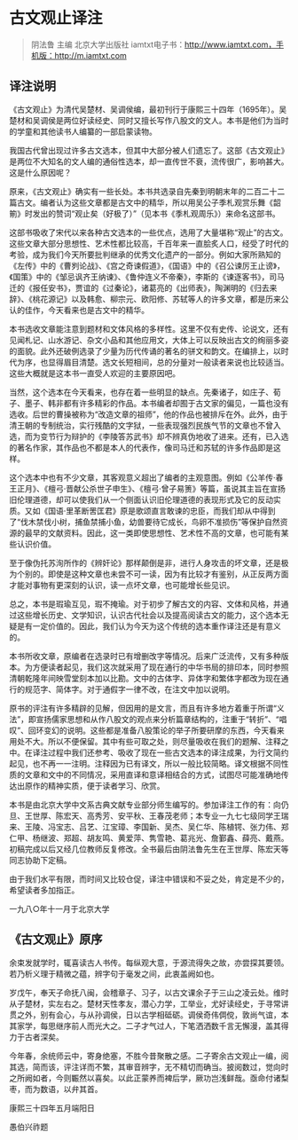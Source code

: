 ﻿# 古文观止译注
>阴法鲁 主编   北京大学出版社
>iamtxt电子书：http://www.iamtxt.com，手机版：http://m.iamtxt.com


## 译注说明
《古文观止》为清代吴楚材、吴调侯编，最初刊行于康熙三十四年（1695年）。吴楚材和吴调侯是两位好读经史、同时又擅长写作八股文的文人。本书是他们为当时的学童和其他读书人编纂的一部启蒙读物。

我国古代曾出现过许多古文选本，但其中大部分被人们遗忘了。这部《古文观止》是两位不大知名的文人编的通俗性选本，却一直传世不衰，流传很广，影响甚大。这是什么原因呢？

原来，《古文观止》确实有一些长处。本书共选录自先秦到明朝末年的二百二十二篇古文。编者认为这些文章都是古文中的精华，所以用吴公子季札观赏乐舞《韶箾》时发出的赞词“观止矣（好极了）”（见本书《季札观周乐》）来命名这部书。

这部书吸收了宋代以来各种古文选本的一些优点，选用了大量堪称“观止”的古文。这些文章大部分思想性、艺术性都比较高，千百年来一直脍炙人口，经受了时代的考验，成为我们今天所要批判继承的优秀文化遗产的一部分。例如大家所熟知的《左传》中的《曹刿论战》、《宫之奇谏假道》，《国语》中的《召公谏厉王止谤》，《国策》中的《邹忌讽齐王纳谏》、《鲁仲连义不帝秦》，李斯的《谏逐客书》，司马迁的《报任安书》，贾谊的《过秦论》，诸葛亮的《出师表》，陶渊明的《归去来辞》、《桃花源记》以及韩愈、柳宗元、欧阳修、苏轼等人的许多文章，都是历来公认的佳作，今天看来也是古文中的精华。

本书选收文章能注意到题材和文体风格的多样性。这里不仅有史传、论说文，还有见闻札记、山水游记、杂文小品和其他应用文，大体上可以反映出古文的绚丽多姿的面貌。此外还破例选录了少量为历代传诵的著名的骈文和韵文。在编排上，以时代为序，也显得眉目清楚。选文长短相间，总的分量对一般读者来说也比较适当。这些大概就是这本书一直受人欢迎的主要原因吧。

当然，这个选本在今天看来，也存在着一些明显的缺点。先秦诸子，如庄子、荀子、墨子、韩非都有许多精彩的作品。本书编者却囿于古文家的偏见，一篇也没有选收。后世的曹操被称为“改造文章的祖师”，他的作品也被排斥在外。此外，由于清王朝的专制统治，实行残酷的文字狱，一些表现强烈民族气节的文章也不曾入选，而为变节行为辩护的《李陵答苏武书》却不辨真伪地收了进来。还有，已入选的著名作家，其作品也不都是本人的代表作，像司马迁和苏轼的许多作品即是这样。

这个选本中也有不少文章，其客观意义超出了编者的主观意图。例如《公羊传·春王正月》、《檀弓·晋献公杀世子申生》、《檀弓·曾子易箦》等篇，虽说其主旨在宣扬旧伦理道德，却可以使我们从一个侧面认识旧伦理道德的表现形式及它的反动实质。又如《国语·里革断罟匡君》原是歌颂直言敢谏的忠臣，而我们却从中得到了“伐木禁伐小树，捕鱼禁捕小鱼，幼兽要待它成长，鸟卵不准损伤”等保护自然资源的最早的文献资料。因此，这一类即使思想性、艺术性不高的文章，也可能有某些认识价值。

至于像伪托苏洵所作的《辨奸论》那样颠倒是非，进行人身攻击的坏文章，还是极为个别的。即使是这种文章也未尝不可一读，因为有比较才有鉴别，从正反两方面才能对事物有更深刻的认识，读一点坏文章，也可能增长些见识。

总之，本书是瑕瑜互见，瑕不掩瑜。对于初步了解古文的内容、文体和风格，并通过这些增长历史、文学知识，认识古代社会以及提高阅读古文的能力，这个选本无疑是有一定价值的。因此，我们认为今天为这个传统的选本重作译注还是有意义的。

本书所收文章，原编者在选录时已有增删改字等情况。后来广泛流传，又有多种版本。为方便读者起见，我们这次就采用了现在通行的中华书局的排印本，同时参照清朝乾隆年间映雪堂刻本加以比勘。文中的古体字、异体字和繁体字都改为现在通行的规范字、简体字。对于通假字一律不改，在注文中加以说明。

原书的评注有许多精辟的见解，但因用的是文言，而且有许多地方着重于所谓“义法”，即宣扬儒家思想和从作八股文的观点来分析篇章结构的，注重于“转折”、“唱叹”、回环变幻的说明。这些都是准备八股策论的举子所要研摩的东西，今天看来用处不大。所以不便保留。其中有些可取之处，则尽量吸收在我们的题解、注释之中。在译注过程中我们还参考、吸收了现在一些古文选本的译注成果，为行文简约起见，也不再一一注明。注释因为已有译文，所以一般比较简略。译文根据不同性质的文章和文中的不同情况，采用直译和意译相结合的方式，试图尽可能准确地传达出原作的精神实质，便于读者学习、欣赏。

本书是由北京大学中文系古典文献专业部分师生编写的。参加译注工作的有：向仍旦、王世厚、陈宏天、高秀芳、安平秋、王春茂老师；本专业一九七七级同学王瑞来、王陵、冯宝志、吕艺、江宝璋、李国新、吴杰、吴仁华、陈植锷、张力伟、郑仁甲、杨继波、郑超、胡友鸣、黄爱萍、隽雪艳、葛兆光、詹鄞鑫、薛亮、戴燕。初稿完成以后又经几位教师反复修改。全书最后由阴法鲁先生在王世厚、陈宏天等同志协助下定稿。

由于我们水平有限，而时间又比较仓促，译注中错误和不妥之处，肯定是不少的，希望读者多加指正。

一九八○年十一月于北京大学





## 《古文观止》原序


余束发就学时，辄喜读古人书传。每纵观大意，于源流得失之故，亦尝探其要领。若乃析义理于精微之蕴，辨字句于毫发之间，此衷盖阙如也。

岁戊午，奉天子命抚八闽，会稽章子、习子，以古文课余子于三山之凌云处。维时从子楚材，实左右之。楚材天性孝友，潜心力学，工举业，尤好读经史，于寻常讲贯之外，别有会心，与从孙调侯，日以古学相砥砺。调侯奇伟倜傥，敦尚气谊，本其家学，每思继序前人而光大之。二子才气过人，下笔洒洒数千言无懈漫，盖其得力于古者深矣。

今年春，余统师云中，寄身绝塞，不胜今昔聚散之感。二子寄余古文观止一编，阅其选，简而该，评注详而不繁，其审音辨字，无不精切而确当。披阅数过，觉向时之所阙如者，今则辴然以喜矣。以此正蒙养而裨后学，厥功岂浅鲜哉。亟命付诸梨枣，而为数语，以弁其首。

康熙三十四年五月端阳日

愚伯兴祚题